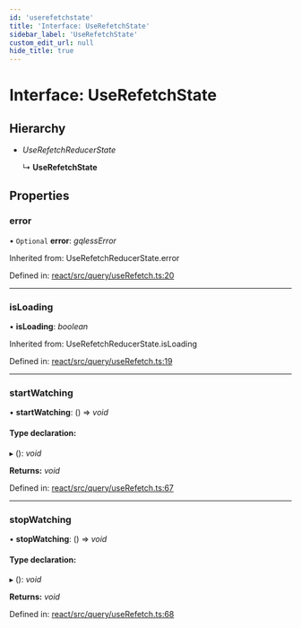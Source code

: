 ```yaml
---
id: 'userefetchstate'
title: 'Interface: UseRefetchState'
sidebar_label: 'UseRefetchState'
custom_edit_url: null
hide_title: true
---
```


# Interface: UseRefetchState

## Hierarchy

- _UseRefetchReducerState_

  ↳ **UseRefetchState**

## Properties

### error

• `Optional` **error**: _gqlessError_

Inherited from: UseRefetchReducerState.error

Defined in: [react/src/query/useRefetch.ts:20](https://github.com/gqless/gqless/blob/master/packages/react/src/query/useRefetch.ts#L20)

---

### isLoading

• **isLoading**: _boolean_

Inherited from: UseRefetchReducerState.isLoading

Defined in: [react/src/query/useRefetch.ts:19](https://github.com/gqless/gqless/blob/master/packages/react/src/query/useRefetch.ts#L19)

---

### startWatching

• **startWatching**: () => _void_

#### Type declaration:

▸ (): _void_

**Returns:** _void_

Defined in: [react/src/query/useRefetch.ts:67](https://github.com/gqless/gqless/blob/master/packages/react/src/query/useRefetch.ts#L67)

---

### stopWatching

• **stopWatching**: () => _void_

#### Type declaration:

▸ (): _void_

**Returns:** _void_

Defined in: [react/src/query/useRefetch.ts:68](https://github.com/gqless/gqless/blob/master/packages/react/src/query/useRefetch.ts#L68)
